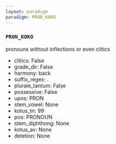 ```yaml
---
layout: paradigm
paradigm: PRON_KOKO
---
```

### ` PRON_KOKO `

pronouns without inflections or even clitics
* clitics: False
* grade_dir: False
* harmony: back
* suffix_regex: .
* plurale_tantum: False
* possessive: False
* upos: PRON
* stem_vowel: None
* kotus_tn: 99
* pos: PRONOUN
* stem_diphthong: None
* kotus_av: None
* deletion: None
